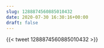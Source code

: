 ```yaml
---
slug: 1288874560885010432
date: 2020-07-30 16:30:16+00:00
draft: false
---
```


{{< tweet 1288874560885010432 >}}

